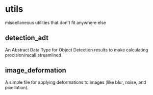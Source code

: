 # utils
miscellaneous utilities that don't fit anywhere else

## detection_adt

An Abstract Data Type for Object Detection results to make calculating precision/recall streamlined

## image_deformation

A simple file for applying deformations to images (like blur, noise, and pixellation).
